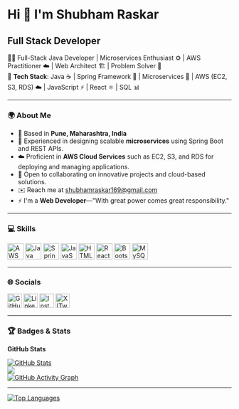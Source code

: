 # Hi 👋 I'm Shubham Raskar

## Full Stack Developer  
👨‍💻 Full-Stack Java Developer | Microservices Enthusiast ⚙️ | AWS Practitioner ☁️ | Web Architect 🏗️ | Problem Solver 🧩  
🔧 **Tech Stack**: Java ☕ | Spring Framework 🌱 | Microservices 🚀 | AWS (EC2, S3, RDS) ☁️ | JavaScript ⚡ | React ⚛️ | SQL 📊  

---

### 🌍 About Me  
- 📍 Based in **Pune, Maharashtra, India**  
- 🌟 Experienced in designing scalable **microservices** using Spring Boot and REST APIs.  
- ☁️ Proficient in **AWS Cloud Services** such as EC2, S3, and RDS for deploying and managing applications.  
- 🤝 Open to collaborating on innovative projects and cloud-based solutions.  
- ✉️ Reach me at [shubhamraskar169@gmail.com](mailto:shubhamraskar169@gmail.com)  
- ⚡ I'm a **Web Developer**—"With great power comes great responsibility."  

---

### 💻 Skills  
<p align="left">
  <a href="https://aws.amazon.com/" target="_blank"><img src="https://raw.githubusercontent.com/danielcranney/readme-generator/main/public/icons/skills/aws-colored.svg" width="36" height="36" alt="AWS" /></a>
  <a href="https://www.oracle.com/java/" target="_blank"><img src="https://raw.githubusercontent.com/danielcranney/readme-generator/main/public/icons/skills/java-colored.svg" width="36" height="36" alt="Java" /></a>
  <a href="https://spring.io/" target="_blank"><img src="https://raw.githubusercontent.com/danielcranney/readme-generator/main/public/icons/skills/spring-colored.svg" width="36" height="36" alt="Spring" /></a>
  <a href="https://developer.mozilla.org/en-US/docs/Web/JavaScript" target="_blank"><img src="https://raw.githubusercontent.com/danielcranney/readme-generator/main/public/icons/skills/javascript-colored.svg" width="36" height="36" alt="JavaScript" /></a>
  <a href="https://developer.mozilla.org/en-US/docs/Glossary/HTML5" target="_blank"><img src="https://raw.githubusercontent.com/danielcranney/readme-generator/main/public/icons/skills/html5-colored.svg" width="36" height="36" alt="HTML5" /></a>
  <a href="https://reactjs.org/" target="_blank"><img src="https://raw.githubusercontent.com/danielcranney/readme-generator/main/public/icons/skills/react-colored.svg" width="36" height="36" alt="React" /></a>
  <a href="https://getbootstrap.com/" target="_blank"><img src="https://raw.githubusercontent.com/danielcranney/readme-generator/main/public/icons/skills/bootstrap-colored.svg" width="36" height="36" alt="Bootstrap" /></a>
  <a href="https://www.mysql.com/" target="_blank"><img src="https://raw.githubusercontent.com/danielcranney/readme-generator/main/public/icons/skills/mysql-colored.svg" width="36" height="36" alt="MySQL" /></a>
</p>  

---

### 🌐 Socials  
<p align="left"> 
  <a href="https://www.github.com/shubhamimsr" target="_blank"><img src="https://raw.githubusercontent.com/danielcranney/readme-generator/main/public/icons/socials/github.svg" width="32" height="32" alt="GitHub" /></a>
  <a href="https://www.linkedin.com/in/shubham-raskar-479a94222/" target="_blank"><img src="https://raw.githubusercontent.com/danielcranney/readme-generator/main/public/icons/socials/linkedin.svg" width="32" height="32" alt="LinkedIn" /></a>
  <a href="http://www.instagram.com/shubhamimsr" target="_blank"><img src="https://raw.githubusercontent.com/danielcranney/readme-generator/main/public/icons/socials/instagram.svg" width="32" height="32" alt="Instagram" /></a>
  <a href="https://www.x.com/shubhamimsr" target="_blank"><img src="https://raw.githubusercontent.com/danielcranney/readme-generator/main/public/icons/socials/twitter.svg" width="32" height="32" alt="X (Twitter)" /></a>
</p>  

---

### 🏆 Badges & Stats  

<b>GitHub Stats</b>  

<a href="http://www.github.com/shubhamimsr"><img src="https://github-readme-stats.vercel.app/api?username=shubhamimsr&show_icons=true&count_private=true&title_color=0891b2&text_color=ffffff&icon_color=0891b2&bg_color=1c1917&hide_border=true" alt="GitHub Stats" /></a>  
<a href="http://www.github.com/shubhamimsr"><img src="https://github-readme-streak-stats.herokuapp.com/?user=shubhamimsr&stroke=ffffff&background=1c1917&ring=0891b2&fire=0891b2&currStreakNum=ffffff&currStreakLabel=0891b2&hide_border=true" /></a>  
<a href="http://www.github.com/shubhamimsr"><img src="https://github-readme-activity-graph.cyclic.app/graph?username=shubhamimsr&bg_color=1c1917&color=ffffff&line=0891b2&point=ffffff&area=true&hide_border=true" alt="GitHub Activity Graph" /></a>  

---

<a href="https://github.com/shubhamimsr"><img src="https://github-readme-stats.vercel.app/api/top-langs/?username=shubhamimsr&langs_count=10&title_color=0891b2&text_color=ffffff&icon_color=0891b2&bg_color=1c1917&hide_border=true" alt="Top Languages" /></a>
